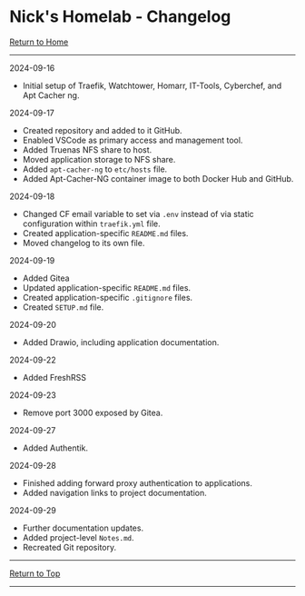 # Nick's Homelab - Changelog

[Return to Home](/README.md)

----------

2024-09-16

- Initial setup of Traefik, Watchtower, Homarr, IT-Tools, Cyberchef, and Apt Cacher ng.

2024-09-17

- Created repository and added to it GitHub.
- Enabled VSCode as primary access and management tool.
- Added Truenas NFS share to host.
- Moved application storage to NFS share.
- Added `apt-cacher-ng` to `etc/hosts` file.
- Added Apt-Cacher-NG container image to both Docker Hub and GitHub.

2024-09-18

- Changed CF email variable to set via `.env` instead of via static
  configuration within `traefik.yml` file.
- Created application-specific `README.md` files.
- Moved changelog to its own file.

2024-09-19

- Added Gitea
- Updated application-specific `README.md` files.
- Created application-specific `.gitignore` files.
- Created `SETUP.md` file.

2024-09-20

- Added Drawio, including application documentation.

2024-09-22

- Added FreshRSS

2024-09-23

- Remove port 3000 exposed by Gitea.

2024-09-27

- Added Authentik.

2024-09-28

- Finished adding forward proxy authentication to applications.
- Added navigation links to project documentation.

2024-09-29

- Further documentation updates.
- Added project-level `Notes.md`.
- Recreated Git repository.

----------

[Return to Top](/CHANGELOG.md)

----------

